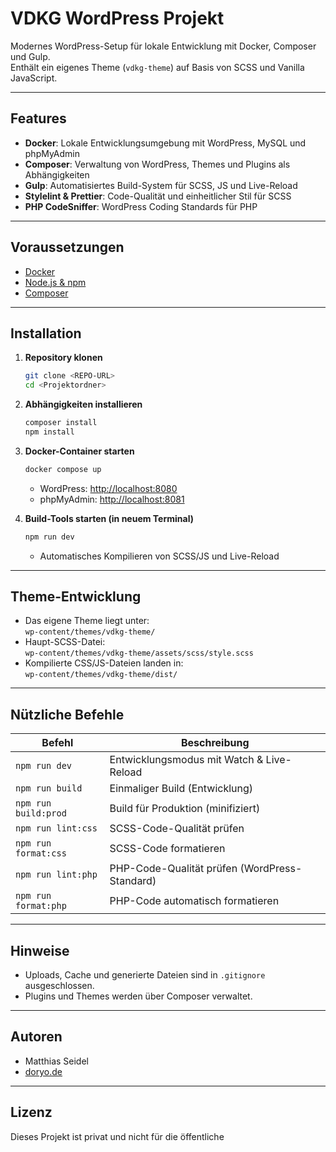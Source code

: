# VDKG WordPress Projekt

Modernes WordPress-Setup für lokale Entwicklung mit Docker, Composer und Gulp.  
Enthält ein eigenes Theme (`vdkg-theme`) auf Basis von SCSS und Vanilla JavaScript.

---

## Features

- **Docker**: Lokale Entwicklungsumgebung mit WordPress, MySQL und phpMyAdmin
- **Composer**: Verwaltung von WordPress, Themes und Plugins als Abhängigkeiten
- **Gulp**: Automatisiertes Build-System für SCSS, JS und Live-Reload
- **Stylelint & Prettier**: Code-Qualität und einheitlicher Stil für SCSS
- **PHP CodeSniffer**: WordPress Coding Standards für PHP

---

## Voraussetzungen

- [Docker](https://www.docker.com/)  
- [Node.js & npm](https://nodejs.org/)  
- [Composer](https://getcomposer.org/)

---

## Installation

1. **Repository klonen**
   ```sh
   git clone <REPO-URL>
   cd <Projektordner>
   ```

2. **Abhängigkeiten installieren**
   ```sh
   composer install
   npm install
   ```

3. **Docker-Container starten**
   ```sh
   docker compose up
   ```
   - WordPress: [http://localhost:8080](http://localhost:8080)
   - phpMyAdmin: [http://localhost:8081](http://localhost:8081)

4. **Build-Tools starten (in neuem Terminal)**
   ```sh
   npm run dev
   ```
   - Automatisches Kompilieren von SCSS/JS und Live-Reload

---

## Theme-Entwicklung

- Das eigene Theme liegt unter:  
  `wp-content/themes/vdkg-theme/`
- Haupt-SCSS-Datei:  
  `wp-content/themes/vdkg-theme/assets/scss/style.scss`
- Kompilierte CSS/JS-Dateien landen in:  
  `wp-content/themes/vdkg-theme/dist/`

---

## Nützliche Befehle

| Befehl                | Beschreibung                                 |
|-----------------------|----------------------------------------------|
| `npm run dev`         | Entwicklungsmodus mit Watch & Live-Reload    |
| `npm run build`       | Einmaliger Build (Entwicklung)               |
| `npm run build:prod`  | Build für Produktion (minifiziert)           |
| `npm run lint:css`    | SCSS-Code-Qualität prüfen                    |
| `npm run format:css`  | SCSS-Code formatieren                        |
| `npm run lint:php`    | PHP-Code-Qualität prüfen (WordPress-Standard)|
| `npm run format:php`  | PHP-Code automatisch formatieren             |

---

## Hinweise

- Uploads, Cache und generierte Dateien sind in `.gitignore` ausgeschlossen.
- Plugins und Themes werden über Composer verwaltet.

---

## Autoren

- Matthias Seidel  
- [doryo.de](https://doryo.de)

---

## Lizenz

Dieses Projekt ist privat und nicht für die öffentliche
